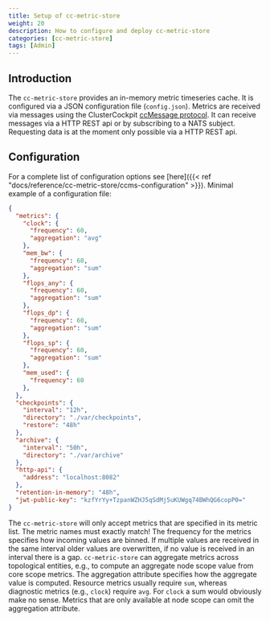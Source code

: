```yaml
---
title: Setup of cc-metric-store
weight: 20
description: How to configure and deploy cc-metric-store
categories: [cc-metric-store]
tags: [Admin]
---
```


## Introduction

The `cc-metric-store` provides an in-memory metric timeseries cache. It is
configured via a JSON configuration file (`config.json`). Metrics are received
via messages using the ClusterCockpit [ccMessage protocol](https://github.com/ClusterCockpit/cc-specifications/tree/master/interfaces/lineprotocol).
It can receive messages via a HTTP REST api or by subscribing to a NATS subject.
Requesting  data is at the moment only possible via a HTTP REST api.

## Configuration

For a complete list of configuration options see
[here]({{< ref "docs/reference/cc-metric-store/ccms-configuration" >}}).
Minimal example of a configuration file:

``` json
{
  "metrics": {
    "clock": {
      "frequency": 60,
      "aggregation": "avg"
    },
    "mem_bw": {
      "frequency": 60,
      "aggregation": "sum"
    },
    "flops_any": {
      "frequency": 60,
      "aggregation": "sum"
    },
    "flops_dp": {
      "frequency": 60,
      "aggregation": "sum"
    },
    "flops_sp": {
      "frequency": 60,
      "aggregation": "sum"
    },
    "mem_used": {
      "frequency": 60
    },
  },
  "checkpoints": {
    "interval": "12h",
    "directory": "./var/checkpoints",
    "restore": "48h"
  },
  "archive": {
    "interval": "50h",
    "directory": "./var/archive"
  },
  "http-api": {
    "address": "localhost:8082"
  },
  "retention-in-memory": "48h",
  "jwt-public-key": "kzfYrYy+TzpanWZHJ5qSdMj5uKUWgq74BWhQG6copP0="
}
```

The `cc-metric-store` will only accept metrics that are specified in its metric
list. The metric names must exactly match! The frequency for the metrics
specifies how incoming values are binned. If multiple values are received in the
same interval older values are overwritten, if no value is received in an
interval there is a gap. `cc-metric-store` can aggregate metrics across
topological entities, e.g., to compute an aggregate node scope value from core
scope metrics. The aggregation attribute specifies how the aggregate value is
computed. Resource metrics usually require `sum`, whereas diagnostic metrics
(e.g., `clock`) require `avg`. For `clock` a sum would obviously make no sense.
Metrics that are only available at node scope can omit the aggregation
attribute.
